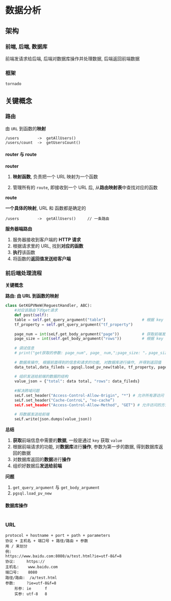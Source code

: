 # 数据分析

## 架构

### 前端, 后端, 数据库

前端发请求给后端, 后端对数据库操作并处理数据, 后端返回前端数据

### 框架

`tornado`



## 关键概念

### 路由

由 `URL` 到函数的**映射**

```
/users        ->  getAllUsers()
/users/count  ->  getUsersCount()
```

#### router 与 route

**router**

1. **映射函数**, 负责把一个 URL 映射为一个函数

2. 管理所有的 `route`, 即接收到一个 URL 后, 从**路由映射表**中查找对应的函数

**route**

**一个具体的映射**, URL 和 函数都是确定的

```
/users        ->  getAllUsers()		// 一条路由
```

**服务器端路由**

1. 服务器接收到客户端的 **HTTP 请求**
2. 根据请求里的 URL, 找到**对应的函数**
3. **执行**该函数
4. 将函数的**返回值发送给客户端**



### 前后端处理流程

**关键概念**

**路由: 由 URL 到函数的映射**

```python
class GetKGPVNeW(ReguestHandler, ABC):
    #对应该路由下的get请求
    def post(self):
    table = self.get_query_argument("table")				# 根据 key 得到 value
    tf_property = self.get_query_argument("tf_property")	
    
    page_num = int(seLf.get_body_argument("page"))			# 获取前端发送的信息
    page_size = int(self.get_body_argument("rows"))			# 根据 key 得到 value
    
    # 调试信息
    # print("get获取的参数: page_num", page_ num,";page_size: "，page_size)
    
    # 数据库操作, 根据前面得到的信息和请求的功能, 对数据库进行操作, 并得到返回值
    data_total,data_fileds = pgsql.load_pv_new(table, tf_property, page_num, page_size)
    
    # 组织发送给前端的数据的结构
    value_json = {"total": data total, "rows": data_fileds}
    
    #解决跨域问题
    seLf.set_header("Access-Control-Allow-0rigin", "*") # 允许所有源访问
    seLf.set_header("Cache-ControL", "no-cache”)
    seLf.set_header("Access-Control-Allow-Method", "GET") # 允许访问的方式
                    
   	# 将数据发送给前端
	seLf.write(json.dumps(value_json))		
```

**总结**

1. **获取**前端信息中需要的**数据**, 一般是通过 `key` 获取 `value`
2. 根据前端请求的功能, 对**数据库**进行**操作**, 参数为第一步的数据, 得到数据库返回的数据
3. 对数据库返回的**数据**进行**操作**
4. 组织好数据后**发送给前端**

**问题**

1. `get_query_argument` 与 `get_body_argument`
2. `pgsql.load_pv_new`



#### 数据库操作

```python
```

### URL

```
protocol + hostname + port + path + parameters
协议 + 主机名 + 端口号 + 路径/路由 + 参数
用 / 来划分
例:
https://www.baidu.com:8080/a/test.html?ie=utf-8&f=8
协议:		https://
主机名:	www.baidu.com
端口号:	8080
路径/路由:	/a/test.html
参数: 	?ie=utf-8&f=8
	形参: ie 		f
	实参: utf-8	8

```

